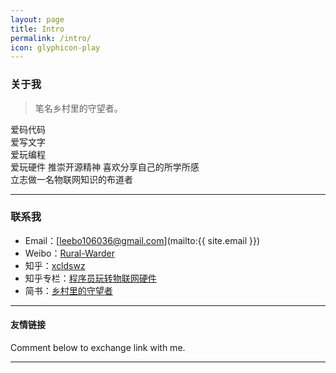 ```yaml
---
layout: page
title: Intro
permalink: /intro/
icon: glyphicon-play
---
```


### 关于我

> 笔名乡村里的守望者。  

   爱码代码   
   爱写文字   
   爱玩编程   
   爱玩硬件
   推崇开源精神
   喜欢分享自己的所学所感  
   立志做一名物联网知识的布道者
   

---

### 联系我

* Email：[leebo106036@gmail.com](mailto:{{ site.email }})
* Weibo：[Rural-Warder](http://weibo.com/u/5650708993/)
* 知乎：[xcldswz](https://www.zhihu.com/people/xcldswz)
* 知乎专栏：[程序员玩转物联网硬件](https://zhuanlan.zhihu.com/ioters)
* 简书：[乡村里的守望者](http://www.jianshu.com/users/e67611a6379b/)


---

#### 友情链接


Comment below to exchange link with me.  

---
